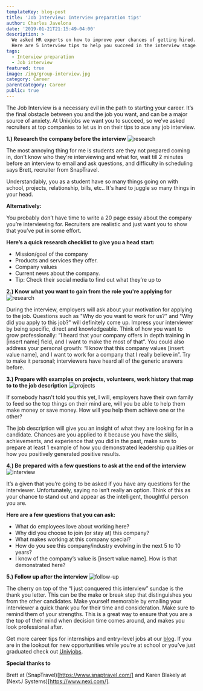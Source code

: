 ```yaml
---
templateKey: blog-post
title: 'Job Interview: Interview preparation tips' 
author: Charles Javelona
date: '2019-01-21T21:15:49-04:00'
description: >
  We asked HR experts on how to improve your chances of getting hired.
  Here are 5 interview tips to help you succeed in the interview stage.
tags:
  - Interview preparation
  - Job interview
featured: true
image: /img/group-interview.jpg
category: Career
parentcategory: Career
public: true
---
```


The Job Interview is a necessary evil in the path to starting your career. It’s the final obstacle between you and the job you want, and can be a major source of anxiety. At Univjobs we want you to succeed, so we’ve asked recruiters at top companies to let us in on their tips to ace any job interview. 

**1.) Research the company before the interview**
<img sizes="25vw" src="https://burst.shopifycdn.com/photos/instant-messege-on-laptop_373x.progressive.jpg" alt="research"/>


The most annoying thing for me is students are they not prepared coming in, don't know who they're interviewing and what for, wait till 2 minutes before an interview to email and ask questions, and difficulty in scheduling says Brett, recruiter from SnapTravel. 

Understandably, you as a student have so many things going on with school, projects, relationship, bills, etc.. It's hard to juggle so many things in your head. 

**Alternatively:**

You probably don’t have time to write a 20 page essay about the company you’re interviewing for. Recruiters are realistic and just want you to show that you’ve put in some effort. 

**Here’s a quick research checklist to give you a head start:**

- Mission/goal of the company
- Products and services they offer.
- Company values 
- Current news about the company. 
- Tip: Check their social media to find out what they’re up to 


**2.) Know what you want to gain from the role you're applying for**
<img sizes="25vw" src="https://burst.shopifycdn.com/photos/a-game-of-chess-in-progress_373x.progressive.jpg" alt="research"/>

During the interview, employers will ask about your motivation for applying to the job. Questions such as "Why do you want to work for us?" and "Why did you apply to this job?" will definitely come up. Impress your interviewer by being specific, direct and knowledgeable. Think of how you want to grow professionally: “I heard that your company offers in depth training in [insert name] field, and I want to make the most of that”. You could also address your personal growth: 
“I know that this company values [insert value name], and I want to work for a company that I really believe in”. Try to make it personal; interviewers have heard all of the generic answers before. 


**3.) Prepare with examples on projects, volunteers, work history that map to to the job description**
<img sizes="25vw" src="https://burst.shopifycdn.com/photos/brainstorm-meeting_373x.progressive.jpg" alt="projects"/>
 
If somebody hasn't told you this yet, I will, employers have their own family to feed so the top things on their mind are, will you be able to help them make money or save money. How will you help them achieve one or the other?

The job description will give you an insight of what they are looking for in a candidate. Chances are you applied to it because you have the skills, achievements, and experience that you did in the past, make sure to prepare at least 1 example of how you demonstrated leadership qualities or how you positively generated positive results. 


**4.) Be prepared with a few questions to ask at the end of the interview**
<img sizes="25vw" src="https://burst.shopifycdn.com/photos/job-interview-woman_373x.progressive.jpg" alt="interview"/>

It’s a given that you’re going to be asked if you have any questions for the interviewer. Unfortunately, saying no isn’t really an option. Think of this as your chance to stand out and appear as the intelligent, thoughtful person you are. 

**Here are a few questions that you can ask:**

- What do employees love about working here?
- Why did you choose to join (or stay at) this company?
- What makes working at this company special?
- How do you see this company/industry evolving in the next 5 to 10 years?
- I know of the company’s value is [insert value name]. How is that demonstrated here?


**5.) Follow up after the interview**
<img sizes="25vw" src="https://burst.shopifycdn.com/photos/texting-santa-wish-list_373x.progressive.jpg" alt="follow-up"/>


The cherry on top of the “I just conquered this interview” sundae is the thank you letter. This can be the make or break step that distinguishes you from the other candidates. Make yourself memorable by emailing your interviewer a quick thank you for their time and consideration.  Make sure to remind them of your strengths. This is a great way to ensure that you are a the top of their mind when decision time comes around, and makes you look professional after. 

Get more career tips for internships and entry-level jobs at our [blog](https://univjobs.ca/blog). If you are in the lookout for new opportunities while you’re at school or you’ve just graduated check out [Univjobs](https://univjobs.ca/?ref=interview_preparation_tips). 

**Special thanks to**

 Brett at (SnapTravel)[https://www.snaptravel.com/] and Karen Blakely at (NextJ Systems)[https://www.nexj.com/].


 



 
